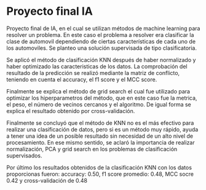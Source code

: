 # Proyecto final IA
Proyecto final de IA, en el cual se utilizan métodos de machine learning para resolver un problema. En este caso el problema a resolver era clasificar la clase de automovil dependiendo de ciertas características de cada uno de los automoviles. Se planteo una solución supervisada de tipo clasificatoria.

Se aplicó el método de clasificación KNN después de haber normalizado y haber optimizado las caracteristicas de los datos. La comprobación del resultado de la predicción se realizó mediante la matriz de conflicto, teniendo en cuenta el accuracy, el f1 score y el MCC score. 

Finalmente se explica el método de grid search el cual fue utilizado para optimizar los hiperparametros del método, que en este caso fue la metrica, el peso, el número de vecinos cercanos y el algoritmo. De igual forma se explica el resultado obtenido por cross-validación.

Finalmente se concluyó que el método de KNN no es el más efectivo para realizar una clasificación de datos, pero si es un método muy rápido, ayuda a tener una idea de un posible resultado sin necesidad de un alto nivel de procesamiento. En ese mismo sentido, se aclaró la importancia de realizar normalización, PCA y grid search en los problemas de clasificación supervisados. 

Por último los resultados obtenidos de la clasificación KNN con los datos proporcionas fueron: accuracy: 0.50, f1 score promedio: 0.48, MCC socre 0.42 y cross-validación de 0.48
